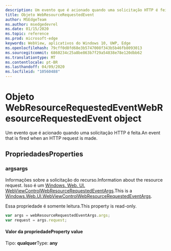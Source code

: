 ```yaml
---
description: Um evento que é acionado quando uma solicitação HTTP é feita.
title: Objeto WebResourceRequestedEvent
author: MSEdgeTeam
ms.author: msedgedevrel
ms.date: 01/15/2020
ms.topic: reference
ms.prod: microsoft-edge
keywords: WebView, aplicativos do Windows 10, UWP, Edge
ms.openlocfilehash: 79cff0d8fd68e3b5747008f343b5b46fb8093013
ms.sourcegitcommit: 6860234c25a8be863b7f29a54838e78e120dbb62
ms.translationtype: MT
ms.contentlocale: pt-BR
ms.lasthandoff: 04/09/2020
ms.locfileid: "10560488"
---
```

# <span data-ttu-id="ea89b-104">Objeto WebResourceRequestedEvent</span><span class="sxs-lookup"><span data-stu-id="ea89b-104">WebResourceRequestedEvent object</span></span>

<span data-ttu-id="ea89b-105">Um evento que é acionado quando uma solicitação HTTP é feita.</span><span class="sxs-lookup"><span data-stu-id="ea89b-105">An event that is fired when an HTTP request is made.</span></span>

## <span data-ttu-id="ea89b-106">Propriedades</span><span class="sxs-lookup"><span data-stu-id="ea89b-106">Properties</span></span>

### <span data-ttu-id="ea89b-107">args</span><span class="sxs-lookup"><span data-stu-id="ea89b-107">args</span></span>

<span data-ttu-id="ea89b-108">Informações sobre a solicitação do recurso.</span><span class="sxs-lookup"><span data-stu-id="ea89b-108">Information about the resource request.</span></span> <span data-ttu-id="ea89b-109">Isso é um [Windows. Web. UI. WebViewControlWebResourceRequestedEventArgs](/uwp/api/windows.web.ui.webviewcontrolwebresourcerequestedeventargs).</span><span class="sxs-lookup"><span data-stu-id="ea89b-109">This is a [Windows.Web.UI.WebViewControlWebResourceRequestedEventArgs](/uwp/api/windows.web.ui.webviewcontrolwebresourcerequestedeventargs).</span></span>

<span data-ttu-id="ea89b-110">Essa propriedade é somente leitura.</span><span class="sxs-lookup"><span data-stu-id="ea89b-110">This property is read-only.</span></span>

```js
var args = webResourceRequestedEventArgs.args;
var request = args.request;
```

#### <span data-ttu-id="ea89b-111">Valor da propriedade</span><span class="sxs-lookup"><span data-stu-id="ea89b-111">Property value</span></span>
<span data-ttu-id="ea89b-112">Tipo: **qualquer**</span><span class="sxs-lookup"><span data-stu-id="ea89b-112">Type: **any**</span></span>

